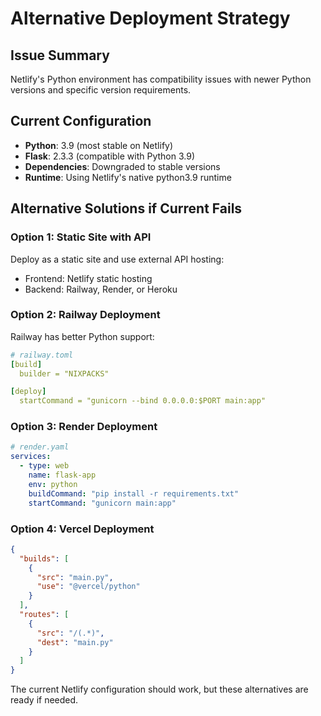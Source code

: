 # Alternative Deployment Strategy

## Issue Summary
Netlify's Python environment has compatibility issues with newer Python versions and specific version requirements.

## Current Configuration
- **Python**: 3.9 (most stable on Netlify)
- **Flask**: 2.3.3 (compatible with Python 3.9)
- **Dependencies**: Downgraded to stable versions
- **Runtime**: Using Netlify's native python3.9 runtime

## Alternative Solutions if Current Fails

### Option 1: Static Site with API
Deploy as a static site and use external API hosting:
- Frontend: Netlify static hosting
- Backend: Railway, Render, or Heroku

### Option 2: Railway Deployment
Railway has better Python support:
```yaml
# railway.toml
[build]
  builder = "NIXPACKS"

[deploy]
  startCommand = "gunicorn --bind 0.0.0.0:$PORT main:app"
```

### Option 3: Render Deployment
```yaml
# render.yaml
services:
  - type: web
    name: flask-app
    env: python
    buildCommand: "pip install -r requirements.txt"
    startCommand: "gunicorn main:app"
```

### Option 4: Vercel Deployment
```json
{
  "builds": [
    {
      "src": "main.py",
      "use": "@vercel/python"
    }
  ],
  "routes": [
    {
      "src": "/(.*)",
      "dest": "main.py"
    }
  ]
}
```

The current Netlify configuration should work, but these alternatives are ready if needed.